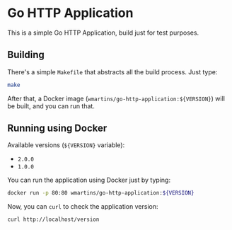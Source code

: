 # Go HTTP Application

This is a simple Go HTTP Application, build just for test purposes.

## Building

There's a simple `Makefile` that abstracts all the build process. Just type:

```bash
make
```

After that, a Docker image (`wmartins/go-http-application:${VERSION}`) will be
built, and you can run that.

## Running using Docker

Available versions (`${VERSION}` variable):

* `2.0.0`
* `1.0.0`

You can run the application using Docker just by typing:

```bash
docker run -p 80:80 wmartins/go-http-application:${VERSION}
```

Now, you can `curl` to check the application version:

```bash
curl http://localhost/version
```
